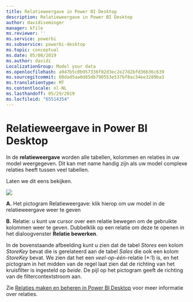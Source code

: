 ```yaml
---
title: Relatieweergave in Power BI Desktop
description: Relatieweergave in Power BI Desktop
author: davidiseminger
manager: kfile
ms.reviewer: ''
ms.service: powerbi
ms.subservice: powerbi-desktop
ms.topic: conceptual
ms.date: 05/08/2019
ms.author: davidi
LocalizationGroup: Model your data
ms.openlocfilehash: a947b5c0b957336f02d3ec2e27d2bfd36b36c639
ms.sourcegitcommit: 60dad5aa0d85db790553e537bf8ac34ee3289ba3
ms.translationtype: MT
ms.contentlocale: nl-NL
ms.lasthandoff: 05/29/2019
ms.locfileid: "65514354"
---
```

# <a name="relationship-view-in-power-bi-desktop"></a>Relatieweergave in Power BI Desktop
In de **relatieweergave** worden alle tabellen, kolommen en relaties in uw model weergegeven. Dit kan met name handig zijn als uw model complexe relaties heeft tussen veel tabellen.

Laten we dit eens bekijken.

![](media/desktop-relationship-view/relationshipview_fullscreen.png)

**A.**  Het pictogram Relatieweergave: klik hierop om uw model in de relatieweergave weer te geven

**B.** Relatie: u kunt uw cursor over een relatie bewegen om de gebruikte kolommen weer te geven. Dubbelklik op een relatie om deze te openen in het dialoogvenster **Relatie bewerken**. 

In de bovenstaande afbeelding kunt u zien dat de tabel *Stores* een kolom *StoreKey* bevat die is gerelateerd aan de tabel *Sales* die ook een kolom *StoreKey* bevat. We zien dat het een *veel-op-één*-relatie (\*:1) is, en het pictogram in het midden van de regel laat zien dat de richting van het kruisfilter is ingesteld op *beide*. De pijl op het pictogram geeft de richting van de filtercontextstroom aan.

Zie [Relaties maken en beheren in Power BI Desktop](desktop-create-and-manage-relationships.md) voor meer informatie over relaties.

